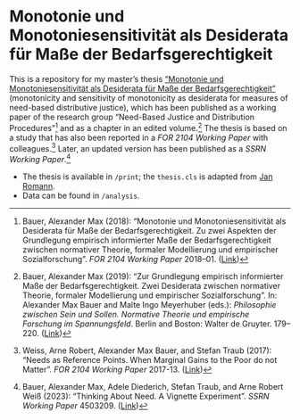 # Monotonie und Monotoniesensitivität als Desiderata für Maße der Bedarfsgerechtigkeit

This is a repository for my master’s thesis [“Monotonie und Monotoniesensitivität als Desiderata für Maße der Bedarfsgerechtigkeit”](https://www.hsu-hh.de/bedarfsgerechtigkeit/wp-content/uploads/sites/857/2021/03/2018-01.pdf) (monotonicity and sensitivity of monotonicity as desiderata for measures of need-based distributive justice), which has been published as a working paper of the research group “Need-Based Justice and Distribution Procedures”[^1] and as a chapter in an edited volume.[^2] The thesis is based on a study that has also been reported in a _FOR 2104 Working Paper_ with colleagues.[^3] Later, an updated version has been published as a _SSRN Working Paper_.[^4]

- The thesis is available in `/print`; the `thesis.cls` is adapted from [Jan Romann](https://github.com/JKRhb).
- Data can be found in `/analysis`.

[^1]: Bauer, Alexander Max (2018): “Monotonie und Monotoniesensitivität als Desiderata für Maße der Bedarfsgerechtigkeit. Zu zwei Aspekten der Grundlegung empirisch informierter Maße der Bedarfsgerechtigkeit zwischen normativer Theorie, formaler Modellierung und empirischer Sozialforschung”. _FOR 2104 Working Paper_ 2018–01. ([Link](https://www.hsu-hh.de/bedarfsgerechtigkeit/wp-content/uploads/sites/857/2021/03/2018-01.pdf))
[^2]: Bauer, Alexander Max (2019): “Zur Grundlegung empirisch informierter Maße der Bedarfsgerechtigkeit. Zwei Desiderata zwischen normativer Theorie, formaler Modellierung und empirischer Sozialforschung”. In: Alexander Max Bauer and Malte Ingo Meyerhuber (eds.): _Philosophie zwischen Sein und Sollen. Normative Theorie und empirische Forschung im Spannungsfeld_. Berlin and Boston: Walter de Gruyter. 179–220. ([Link](https://doi.org/10.1515/9783110613773-013))
[^3]: Weiss, Arne Robert, Alexander Max Bauer, and Stefan Traub (2017): “Needs as Reference Points. When Marginal Gains to the Poor do not Matter”. _FOR 2104 Working Paper_ 2017-13. ([Link](https://www.hsu-hh.de/bedarfsgerechtigkeit/wp-content/uploads/sites/857/2021/03/2017-13.pdf))
[^4]: Bauer, Alexander Max, Adele Diederich, Stefan Traub, and Arne Robert Weiß (2023): “Thinking About Need. A Vignette Experiment”. _SSRN Working Paper_ 4503209. ([Link](https://dx.doi.org/10.2139/ssrn.4503209))

